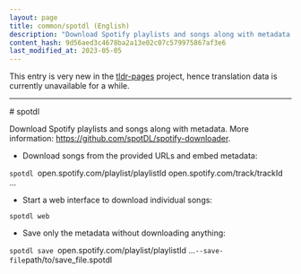 ```yaml
---
layout: page
title: common/spotdl (English)
description: "Download Spotify playlists and songs along with metadata."
content_hash: 9d56aed3c4678ba2a13e02c07c579975867af3e6
last_modified_at: 2023-05-05
---
```


This entry is very new in the [tldr-pages](https://github.com/tldr-pages/tldr) project, hence translation data is currently unavailable for a while.

<hr># spotdl

Download Spotify playlists and songs along with metadata.
More information: <https://github.com/spotDL/spotify-downloader>.

- Download songs from the provided URLs and embed metadata:

`spotdl `<span class="tldr-var badge badge-pill bg-dark-lm bg-white-dm text-white-lm text-dark-dm font-weight-bold">open.spotify.com/playlist/playlistId open.spotify.com/track/trackId ...</span>

- Start a web interface to download individual songs:

`spotdl web`

- Save only the metadata without downloading anything:

`spotdl save `<span class="tldr-var badge badge-pill bg-dark-lm bg-white-dm text-white-lm text-dark-dm font-weight-bold">open.spotify.com/playlist/playlistId ...</span>` --save-file `<span class="tldr-var badge badge-pill bg-dark-lm bg-white-dm text-white-lm text-dark-dm font-weight-bold">path/to/save_file.spotdl</span>
